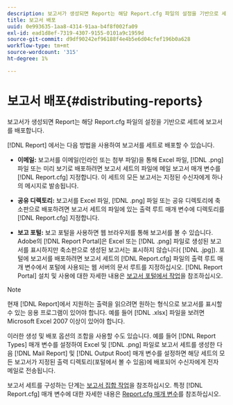 ```yaml
---
description: 보고서가 생성되면 Report는 해당 Report.cfg 파일의 설정을 기반으로 세트에 보고서를 배포합니다.
title: 보고서 배포
uuid: 0e993635-1aa8-4314-91aa-b4f8f002fa09
exl-id: ead1d8ef-7319-4307-9155-0101a9c1959d
source-git-commit: d9df90242ef96188f4e4b5e6d04cfef196b0a628
workflow-type: tm+mt
source-wordcount: '315'
ht-degree: 1%

---
```


# 보고서 배포{#distributing-reports}

보고서가 생성되면 Report는 해당 Report.cfg 파일의 설정을 기반으로 세트에 보고서를 배포합니다.

[!DNL Report] 에서는 다음 방법을 사용하여 보고서를 세트로 배포할 수 있습니다.

* **이메일:** 보고서를 이메일(인라인 또는 첨부 파일)을 통해 Excel 파일,  [!DNL .png] 파일 또는 미리 보기로 배포하려면 보고서 세트의 파일에 메일 보고서 매개 변수를  [!DNL Report.cfg] 지정합니다. 이 세트의 모든 보고서는 지정된 수신자에게 하나의 메시지로 발송됩니다.

* **공유 디렉토리:** 보고서를 Excel 파일,  [!DNL .png] 파일 또는 공유 디렉토리에 축소판으로 배포하려면 보고서 세트의 파일에 있는 출력 루트 매개 변수에 디렉토리를  [!DNL Report.cfg] 지정합니다.

* **보고 포털:** 보고 포털을 사용하면 웹 브라우저를 통해 보고서를 볼 수 있습니다. Adobe의 [!DNL Report Portal]은 Excel 또는 [!DNL .png] 파일로 생성된 보고서를 표시하지만 축소판으로 생성된 보고서는 표시하지 않습니다( [!DNL .jpg]). 포털에 보고서를 배포하려면 보고서 세트의 [!DNL Report.cfg] 파일의 출력 루트 매개 변수에서 포털에 사용되는 웹 서버의 문서 루트를 지정하십시오. [!DNL Report Portal] 설치 및 사용에 대한 자세한 내용은 [보고서 포털에서 작업](../../home/c-rpt-oview/c-rpt-portal/c-rpt-portal.md#concept-f692210cad494c00865dbf325eb5ed35)을 참조하십시오.

>[!NOTE]
>
>현재 [!DNL Report]에서 지원하는 출력을 읽으려면 원하는 형식으로 보고서를 표시할 수 있는 응용 프로그램이 있어야 합니다. 예를 들어 [!DNL .xlsx] 파일을 보려면 Microsoft Excel 2007 이상이 있어야 합니다.

이러한 생성 및 배포 옵션의 조합을 사용할 수도 있습니다. 예를 들어 [!DNL Report Types] 매개 변수를 설정하여 Excel 및 [!DNL .png] 파일로 보고서 세트를 생성한 다음 [!DNL Mail Report] 및 [!DNL Output Root] 매개 변수를 설정하면 해당 세트의 모든 보고서가 지정된 출력 디렉토리(포털에서 볼 수 있음)에 배포되어 수신자에게 전자 메일로 전송됩니다.

보고서 세트를 구성하는 단계는 [보고서 집합 작업](../../home/c-rpt-oview/c-work-rpt-sets/c-work-rpt-sets.md#concept-a5f078668e1245e684cb2a778c8803d5)을 참조하십시오. 특정 [!DNL Report.cfg] 매개 변수에 대한 자세한 내용은 [Report.cfg 매개 변수](../../home/c-rpt-oview/c-rpt-param-ref/c-rpt-param.md#concept-838e59d72d3f4cb29ee15f5c7eb0ceff)를 참조하십시오.
